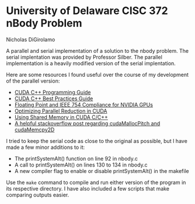 # University of Delaware CISC 372 nBody Problem

Nicholas DiGirolamo

A parallel and serial implementation of a solution to the nbody problem. The serial implentation was provided by Professor Silber. The parallel implementation is a heavily modified version of the serial implentation.

Here are some resources I found useful over the course of my development of the parallel version:

- [CUDA C++ Programming Guide](https://docs.nvidia.com/cuda/cuda-c-programming-guide)
- [CUDA C++ Best Practices Guide](https://docs.nvidia.com/cuda/cuda-c-best-practices-guide)
- [Floating Point and IEEE 754 Compliance for NVIDIA GPUs](https://docs.nvidia.com/cuda/floating-point)
- [Optimizing Parallel Reduction in CUDA](https://developer.download.nvidia.com/assets/cuda/files/reduction.pdf)
- [Using Shared Memory in CUDA C/C++](https://developer.nvidia.com/blog/using-shared-memory-cuda-cc)
- [A helpful stackoverflow post regarding cudaMallocPitch and cudaMemcpy2D](https://stackoverflow.com/a/43685290)

I tried to keep the serial code as close to the original as possible, but I have made a few minor additions to it: 
- The printSystemAlt() function on line 92 in nbody.c 
- A call to printSystemAlt() on lines 130 to 134 in nbody.c
- A new compiler flag to enable or disable printSystemAlt() in the makefile

Use the ```make``` command to compile and run either version of the program in its respective directory. I have also included a few scripts that make comparing outputs easier.


